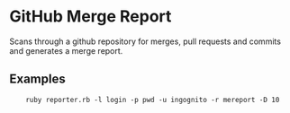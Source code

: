 
# GitHub Merge Report

Scans through a github repository for merges, pull requests and commits and generates a merge report.

## Examples

        ruby reporter.rb -l login -p pwd -u ingognito -r mereport -D 10 
